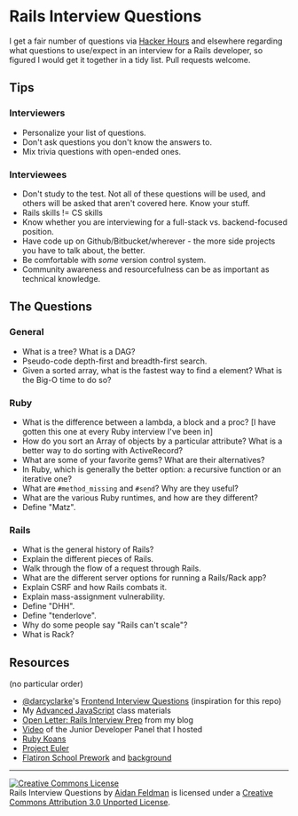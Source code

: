 # Rails Interview Questions

I get a fair number of questions via [Hacker Hours](http://hackerhours.org) and elsewhere regarding what questions to use/expect in an interview for a Rails developer, so figured I would get it together in a tidy list.  Pull requests welcome.

## Tips

### Interviewers

* Personalize your list of questions.
* Don't ask questions you don't know the answers to.
* Mix trivia questions with open-ended ones.

### Interviewees

* Don't study to the test.  Not all of these questions will be used, and others will be asked that aren't covered here.  Know your stuff.
* Rails skills != CS skills
* Know whether you are interviewing for a full-stack vs. backend-focused position.
* Have code up on Github/Bitbucket/wherever - the more side projects you have to talk about, the better.
* Be comfortable with *some* version control system.
* Community awareness and resourcefulness can be as important as technical knowledge.

## The Questions

### General

* What is a tree?  What is a DAG?
* Pseudo-code depth-first and breadth-first search.
* Given a sorted array, what is the fastest way to find a element?  What is the Big-O time to do so?

### Ruby

* What is the difference between a lambda, a block and a proc? [I have gotten this one at every Ruby interview I've been in]
* How do you sort an Array of objects by a particular attribute?  What is a better way to do sorting with ActiveRecord?
* What are some of your favorite gems?  What are their alternatives?
* In Ruby, which is generally the better option: a recursive function or an iterative one?
* What are `#method_missing` and `#send`?  Why are they useful?
* What are the various Ruby runtimes, and how are they different?
* Define "Matz".

### Rails

* What is the general history of Rails?
* Explain the different pieces of Rails.
* Walk through the flow of a request through Rails.
* What are the different server options for running a Rails/Rack app?
* Explain CSRF and how Rails combats it.
* Explain mass-assignment vulnerability.
* Define "DHH".
* Define "tenderlove".
* Why do some people say "Rails can't scale"?
* What is Rack?

## Resources

(no particular order)

* [@darcyclarke](https://github.com/darcyclarke)'s [Frontend Interview Questions](https://github.com/darcyclarke/Front-end-Developer-Interview-Questions) (inspiration for this repo)
* My [Advanced JavaScript](https://github.com/afeld/advanced_js) class materials
* [Open Letter: Rails Interview Prep](http://afeld.me/nerdery/561078) from my blog
* [Video](http://afeld.me/nerdery/522101) of the Junior Developer Panel that I hosted
* [Ruby Koans](http://rubykoans.com/)
* [Project Euler](http://projecteuler.net/)
* [Flatiron School Prework](http://prework.flatironschool.com/) and [background](http://blog.flatironschool.com/post/37150595905/flatiron-school-prework)

------------

<a rel="license" href="http://creativecommons.org/licenses/by/3.0/deed.en_US"><img alt="Creative Commons License" style="border-width:0" src="http://i.creativecommons.org/l/by/3.0/88x31.png" /></a><br /><span xmlns:dct="http://purl.org/dc/terms/" href="http://purl.org/dc/dcmitype/Text" property="dct:title" rel="dct:type">Rails Interview Questions</span> by <a xmlns:cc="http://creativecommons.org/ns#" href="https://github.com/afeld/rails_interview_questions" property="cc:attributionName" rel="cc:attributionURL">Aidan Feldman</a> is licensed under a <a rel="license" href="http://creativecommons.org/licenses/by/3.0/deed.en_US">Creative Commons Attribution 3.0 Unported License</a>.
